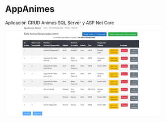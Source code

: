 # AppAnimes
Aplicación CRUD Animes SQL Server y ASP Net Core
![alt text](img/photo.png?raw=true "Photo Index Page")